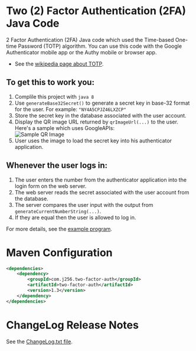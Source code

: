 Two (2) Factor Authentication (2FA) Java Code
=============================================

2 Factor Authentication (2FA) Java code which used the Time-based One-time Password (TOTP) algorithm.
You can use this code with the Google Authenticator mobile app or the Authy mobile or browser app.

* See the [wikipedia page about TOTP](https://en.wikipedia.org/wiki/Time-based_One-time_Password_Algorithm).

## To get this to work you:

1. Complile this project with `java 8`
2. Use `generateBase32Secret()` to generate a secret key in base-32 format for the user.  For example: `"NY4A5CPJZ46LXZCP"`
3. Store the secret key in the database associated with the user account.
4. Display the QR image URL returned by `qrImageUrl(...)` to the user.  Here's a sample which uses GoogleAPIs:  
![Sample QR Image](https://chart.googleapis.com/chart?chs=200x200&cht=qr&chl=200x200&chld=M|0&cht=qr&chl=otpauth://totp/user@j256.com%3Fsecret%3DNY4A5CPJZ46LXZCP)
5. User uses the image to load the secret key into his authenticator application.

## Whenever the user logs in:

1. The user enters the number from the authenticator application into the login form on the web server.
2. The web server reads the secret associated with the user account from the database.
3. The server compares the user input with the output from `generateCurrentNumberString(...)`.
4. If they are equal then the user is allowed to log in.

For more details, see the [example program](https://github.com/j256/two-factor-auth/blob/master/src/test/java/com/j256/twofactorauth/TwoFactorAuthExample.java).

# Maven Configuration

``` xml
<dependencies>
	<dependency>
		<groupId>com.j256.two-factor-auth</groupId>
		<artifactId>two-factor-auth</artifactId>
		<version>1.3</version>
	</dependency>
</dependencies>
```

# ChangeLog Release Notes

See the [ChangeLog.txt file](src/main/javadoc/doc-files/changelog.txt).

